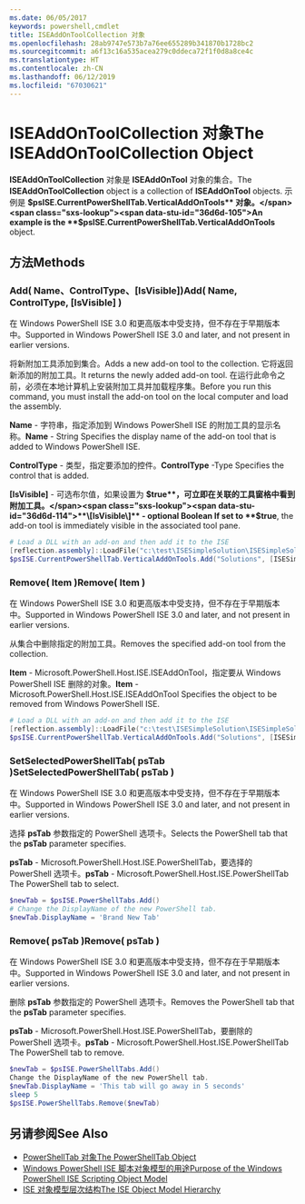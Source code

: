 ```yaml
---
ms.date: 06/05/2017
keywords: powershell,cmdlet
title: ISEAddOnToolCollection 对象
ms.openlocfilehash: 28ab9747e573b7a76ee655289b341870b1728bc2
ms.sourcegitcommit: a6f13c16a535acea279c0ddeca72f1f0d8a8ce4c
ms.translationtype: HT
ms.contentlocale: zh-CN
ms.lasthandoff: 06/12/2019
ms.locfileid: "67030621"
---
```

# <a name="the-iseaddontoolcollection-object"></a><span data-ttu-id="36d6d-103">ISEAddOnToolCollection 对象</span><span class="sxs-lookup"><span data-stu-id="36d6d-103">The ISEAddOnToolCollection Object</span></span>

<span data-ttu-id="36d6d-104">**ISEAddOnToolCollection** 对象是 **ISEAddOnTool** 对象的集合。</span><span class="sxs-lookup"><span data-stu-id="36d6d-104">The **ISEAddOnToolCollection** object is a collection of **ISEAddOnTool** objects.</span></span> <span data-ttu-id="36d6d-105">示例是 **$psISE.CurrentPowerShellTab.VerticalAddOnTools** 对象。</span><span class="sxs-lookup"><span data-stu-id="36d6d-105">An example is the **$psISE.CurrentPowerShellTab.VerticalAddOnTools** object.</span></span>

## <a name="methods"></a><span data-ttu-id="36d6d-106">方法</span><span class="sxs-lookup"><span data-stu-id="36d6d-106">Methods</span></span>

### <a name="add-name-controltype-isvisible-"></a><span data-ttu-id="36d6d-107">Add\( Name、ControlType、\[IsVisible\]\)</span><span class="sxs-lookup"><span data-stu-id="36d6d-107">Add\( Name, ControlType, \[IsVisible\] \)</span></span>

<span data-ttu-id="36d6d-108">在 Windows PowerShell ISE 3.0 和更高版本中受支持，但不存在于早期版本中。</span><span class="sxs-lookup"><span data-stu-id="36d6d-108">Supported in Windows PowerShell ISE 3.0 and later, and not present in earlier versions.</span></span>

<span data-ttu-id="36d6d-109">将新附加工具添加到集合。</span><span class="sxs-lookup"><span data-stu-id="36d6d-109">Adds a new add-on tool to the collection.</span></span> <span data-ttu-id="36d6d-110">它将返回新添加的附加工具。</span><span class="sxs-lookup"><span data-stu-id="36d6d-110">It returns the newly added add-on tool.</span></span> <span data-ttu-id="36d6d-111">在运行此命令之前，必须在本地计算机上安装附加工具并加载程序集。</span><span class="sxs-lookup"><span data-stu-id="36d6d-111">Before you run this command, you must install the add-on tool on the local computer and load the assembly.</span></span>

<span data-ttu-id="36d6d-112">**Name** - 字符串，指定添加到 Windows PowerShell ISE 的附加工具的显示名称。</span><span class="sxs-lookup"><span data-stu-id="36d6d-112">**Name** - String Specifies the display name of the add-on tool that is added to Windows PowerShell ISE.</span></span>

<span data-ttu-id="36d6d-113">**ControlType** - 类型，指定要添加的控件。</span><span class="sxs-lookup"><span data-stu-id="36d6d-113">**ControlType** -Type Specifies the control that is added.</span></span>

<span data-ttu-id="36d6d-114">**\[IsVisible\]** - 可选布尔值，如果设置为 **$true**，可立即在关联的工具窗格中看到附加工具。</span><span class="sxs-lookup"><span data-stu-id="36d6d-114">**\[IsVisible\]** - optional Boolean If set to **$true**, the add-on tool is immediately visible in the associated tool pane.</span></span>

```powershell
# Load a DLL with an add-on and then add it to the ISE
[reflection.assembly]::LoadFile("c:\test\ISESimpleSolution\ISESimpleSolution.dll")
$psISE.CurrentPowerShellTab.VerticalAddOnTools.Add("Solutions", [ISESimpleSolution.Solution], $true)
```

### <a name="remove-item-"></a><span data-ttu-id="36d6d-115">Remove\( Item \)</span><span class="sxs-lookup"><span data-stu-id="36d6d-115">Remove\( Item \)</span></span>

<span data-ttu-id="36d6d-116">在 Windows PowerShell ISE 3.0 和更高版本中受支持，但不存在于早期版本中。</span><span class="sxs-lookup"><span data-stu-id="36d6d-116">Supported in Windows PowerShell ISE 3.0 and later, and not present in earlier versions.</span></span>

<span data-ttu-id="36d6d-117">从集合中删除指定的附加工具。</span><span class="sxs-lookup"><span data-stu-id="36d6d-117">Removes the specified add-on tool from the collection.</span></span>

<span data-ttu-id="36d6d-118">**Item** - Microsoft.PowerShell.Host.ISE.ISEAddOnTool，指定要从 Windows PowerShell ISE 删除的对象。</span><span class="sxs-lookup"><span data-stu-id="36d6d-118">**Item** - Microsoft.PowerShell.Host.ISE.ISEAddOnTool Specifies the object to be removed from Windows PowerShell ISE.</span></span>

```powershell
# Load a DLL with an add-on and then add it to the ISE
[reflection.assembly]::LoadFile("c:\test\ISESimpleSolution\ISESimpleSolution.dll")
$psISE.CurrentPowerShellTab.VerticalAddOnTools.Add("Solutions", [ISESimpleSolution.Solution], $true)
```

### <a name="setselectedpowershelltab-pstab-"></a><span data-ttu-id="36d6d-119">SetSelectedPowerShellTab\( psTab \)</span><span class="sxs-lookup"><span data-stu-id="36d6d-119">SetSelectedPowerShellTab\( psTab \)</span></span>

<span data-ttu-id="36d6d-120">在 Windows PowerShell ISE 3.0 和更高版本中受支持，但不存在于早期版本中。</span><span class="sxs-lookup"><span data-stu-id="36d6d-120">Supported in Windows PowerShell ISE 3.0 and later, and not present in earlier versions.</span></span>

<span data-ttu-id="36d6d-121">选择 **psTab** 参数指定的 PowerShell 选项卡。</span><span class="sxs-lookup"><span data-stu-id="36d6d-121">Selects the PowerShell tab that the **psTab** parameter specifies.</span></span>

<span data-ttu-id="36d6d-122">**psTab** - Microsoft.PowerShell.Host.ISE.PowerShellTab，要选择的 PowerShell 选项卡。</span><span class="sxs-lookup"><span data-stu-id="36d6d-122">**psTab** - Microsoft.PowerShell.Host.ISE.PowerShellTab The PowerShell tab to select.</span></span>

```powershell
$newTab = $psISE.PowerShellTabs.Add()
# Change the DisplayName of the new PowerShell tab.
$newTab.DisplayName = 'Brand New Tab'
```

### <a name="remove-pstab-"></a><span data-ttu-id="36d6d-123">Remove\( psTab \)</span><span class="sxs-lookup"><span data-stu-id="36d6d-123">Remove\( psTab \)</span></span>

<span data-ttu-id="36d6d-124">在 Windows PowerShell ISE 3.0 和更高版本中受支持，但不存在于早期版本中。</span><span class="sxs-lookup"><span data-stu-id="36d6d-124">Supported in Windows PowerShell ISE 3.0 and later, and not present in earlier versions.</span></span>

<span data-ttu-id="36d6d-125">删除 **psTab** 参数指定的 PowerShell 选项卡。</span><span class="sxs-lookup"><span data-stu-id="36d6d-125">Removes the PowerShell tab that the **psTab** parameter specifies.</span></span>

<span data-ttu-id="36d6d-126">**psTab** - Microsoft.PowerShell.Host.ISE.PowerShellTab，要删除的 PowerShell 选项卡。</span><span class="sxs-lookup"><span data-stu-id="36d6d-126">**psTab** - Microsoft.PowerShell.Host.ISE.PowerShellTab The PowerShell tab to remove.</span></span>

```powershell
$newTab = $psISE.PowerShellTabs.Add()
Change the DisplayName of the new PowerShell tab.
$newTab.DisplayName = 'This tab will go away in 5 seconds'
sleep 5
$psISE.PowerShellTabs.Remove($newTab)
```

## <a name="see-also"></a><span data-ttu-id="36d6d-127">另请参阅</span><span class="sxs-lookup"><span data-stu-id="36d6d-127">See Also</span></span>

- [<span data-ttu-id="36d6d-128">PowerShellTab 对象</span><span class="sxs-lookup"><span data-stu-id="36d6d-128">The PowerShellTab Object</span></span>](The-PowerShellTab-Object.md)
- [<span data-ttu-id="36d6d-129">Windows PowerShell ISE 脚本对象模型的用途</span><span class="sxs-lookup"><span data-stu-id="36d6d-129">Purpose of the Windows PowerShell ISE Scripting Object Model</span></span>](Purpose-of-the-Windows-PowerShell-ISE-Scripting-Object-Model.md)
- [<span data-ttu-id="36d6d-130">ISE 对象模型层次结构</span><span class="sxs-lookup"><span data-stu-id="36d6d-130">The ISE Object Model Hierarchy</span></span>](The-ISE-Object-Model-Hierarchy.md)
